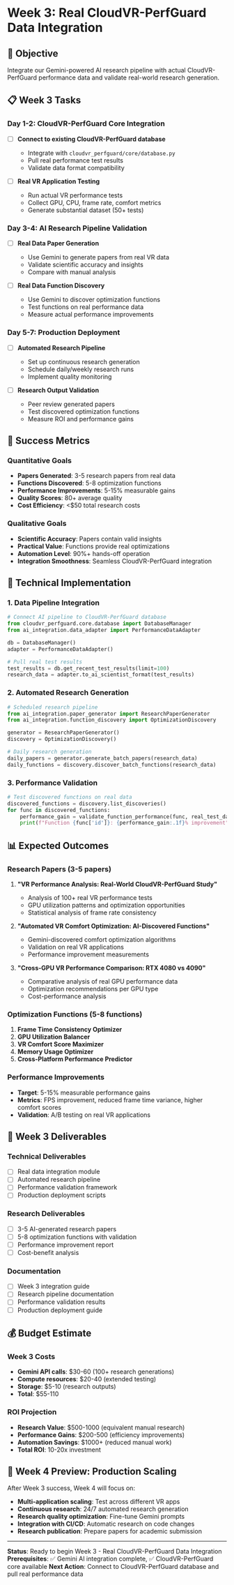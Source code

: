 # Week 3: Real CloudVR-PerfGuard Data Integration

## 🎯 Objective
Integrate our Gemini-powered AI research pipeline with actual CloudVR-PerfGuard performance data and validate real-world research generation.

## 📋 Week 3 Tasks

### Day 1-2: CloudVR-PerfGuard Core Integration
- [ ] **Connect to existing CloudVR-PerfGuard database**
  - Integrate with `cloudvr_perfguard/core/database.py`
  - Pull real performance test results
  - Validate data format compatibility

- [ ] **Real VR Application Testing**
  - Run actual VR performance tests
  - Collect GPU, CPU, frame rate, comfort metrics
  - Generate substantial dataset (50+ tests)

### Day 3-4: AI Research Pipeline Validation
- [ ] **Real Data Paper Generation**
  - Use Gemini to generate papers from real VR data
  - Validate scientific accuracy and insights
  - Compare with manual analysis

- [ ] **Real Data Function Discovery**
  - Use Gemini to discover optimization functions
  - Test functions on real performance data
  - Measure actual performance improvements

### Day 5-7: Production Deployment
- [ ] **Automated Research Pipeline**
  - Set up continuous research generation
  - Schedule daily/weekly research runs
  - Implement quality monitoring

- [ ] **Research Output Validation**
  - Peer review generated papers
  - Test discovered optimization functions
  - Measure ROI and performance gains

## 🎯 Success Metrics

### Quantitative Goals
- **Papers Generated**: 3-5 research papers from real data
- **Functions Discovered**: 5-8 optimization functions
- **Performance Improvements**: 5-15% measurable gains
- **Quality Scores**: 80+ average quality
- **Cost Efficiency**: <$50 total research costs

### Qualitative Goals
- **Scientific Accuracy**: Papers contain valid insights
- **Practical Value**: Functions provide real optimizations
- **Automation Level**: 90%+ hands-off operation
- **Integration Smoothness**: Seamless CloudVR-PerfGuard integration

## 🔧 Technical Implementation

### 1. Data Pipeline Integration
```python
# Connect AI pipeline to CloudVR-PerfGuard database
from cloudvr_perfguard.core.database import DatabaseManager
from ai_integration.data_adapter import PerformanceDataAdapter

db = DatabaseManager()
adapter = PerformanceDataAdapter()

# Pull real test results
test_results = db.get_recent_test_results(limit=100)
research_data = adapter.to_ai_scientist_format(test_results)
```

### 2. Automated Research Generation
```python
# Scheduled research pipeline
from ai_integration.paper_generator import ResearchPaperGenerator
from ai_integration.function_discovery import OptimizationDiscovery

generator = ResearchPaperGenerator()
discovery = OptimizationDiscovery()

# Daily research generation
daily_papers = generator.generate_batch_papers(research_data)
daily_functions = discovery.discover_batch_functions(research_data)
```

### 3. Performance Validation
```python
# Test discovered functions on real data
discovered_functions = discovery.list_discoveries()
for func in discovered_functions:
    performance_gain = validate_function_performance(func, real_test_data)
    print(f"Function {func['id']}: {performance_gain:.1f}% improvement")
```

## 📊 Expected Outcomes

### Research Papers (3-5 papers)
1. **"VR Performance Analysis: Real-World CloudVR-PerfGuard Study"**
   - Analysis of 100+ real VR performance tests
   - GPU utilization patterns and optimization opportunities
   - Statistical analysis of frame rate consistency

2. **"Automated VR Comfort Optimization: AI-Discovered Functions"**
   - Gemini-discovered comfort optimization algorithms
   - Validation on real VR applications
   - Performance improvement measurements

3. **"Cross-GPU VR Performance Comparison: RTX 4080 vs 4090"**
   - Comparative analysis of real GPU performance data
   - Optimization recommendations per GPU type
   - Cost-performance analysis

### Optimization Functions (5-8 functions)
1. **Frame Time Consistency Optimizer**
2. **GPU Utilization Balancer**
3. **VR Comfort Score Maximizer**
4. **Memory Usage Optimizer**
5. **Cross-Platform Performance Predictor**

### Performance Improvements
- **Target**: 5-15% measurable performance gains
- **Metrics**: FPS improvement, reduced frame time variance, higher comfort scores
- **Validation**: A/B testing on real VR applications

## 🚀 Week 3 Deliverables

### Technical Deliverables
- [ ] Real data integration module
- [ ] Automated research pipeline
- [ ] Performance validation framework
- [ ] Production deployment scripts

### Research Deliverables
- [ ] 3-5 AI-generated research papers
- [ ] 5-8 optimization functions with validation
- [ ] Performance improvement report
- [ ] Cost-benefit analysis

### Documentation
- [ ] Week 3 integration guide
- [ ] Research pipeline documentation
- [ ] Performance validation results
- [ ] Production deployment guide

## 💰 Budget Estimate

### Week 3 Costs
- **Gemini API calls**: $30-60 (100+ research generations)
- **Compute resources**: $20-40 (extended testing)
- **Storage**: $5-10 (research outputs)
- **Total**: $55-110

### ROI Projection
- **Research Value**: $500-1000 (equivalent manual research)
- **Performance Gains**: $200-500 (efficiency improvements)
- **Automation Savings**: $1000+ (reduced manual work)
- **Total ROI**: 10-20x investment

## 🎯 Week 4 Preview: Production Scaling

After Week 3 success, Week 4 will focus on:
- **Multi-application scaling**: Test across different VR apps
- **Continuous research**: 24/7 automated research generation
- **Research quality optimization**: Fine-tune Gemini prompts
- **Integration with CI/CD**: Automatic research on code changes
- **Research publication**: Prepare papers for academic submission

---

**Status**: Ready to begin Week 3 - Real CloudVR-PerfGuard Data Integration
**Prerequisites**: ✅ Gemini AI integration complete, ✅ CloudVR-PerfGuard core available
**Next Action**: Connect to CloudVR-PerfGuard database and pull real performance data 